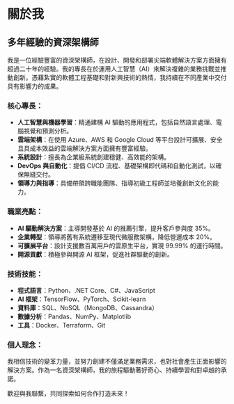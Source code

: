 # 關於我

## 多年經驗的資深架構師

我是一位經驗豐富的資深架構師，在設計、開發和部署尖端軟體解決方案方面擁有超過二十年的經驗。我的專長在於運用人工智慧（AI）來解決複雜的業務挑戰並推動創新。憑藉紮實的軟體工程基礎和對新興技術的熱情，我持續在不同產業中交付具有影響力的成果。

### 核心專長：

- **人工智慧與機器學習**：精通建構 AI 驅動的應用程式，包括自然語言處理、電腦視覺和預測分析。
- **雲端架構**：在使用 Azure、AWS 和 Google Cloud 等平台設計可擴展、安全且具成本效益的雲端解決方案方面擁有豐富經驗。
- **系統設計**：擅長為企業級系統創建穩健、高效能的架構。
- **DevOps 與自動化**：提倡 CI/CD 流程、基礎架構即代碼和自動化測試，以確保無縫交付。
- **領導力與指導**：具備帶領跨職能團隊、指導初級工程師並培養創新文化的能力。

### 職業亮點：

- **AI 驅動解決方案**：主導開發基於 AI 的推薦引擎，提升客戶參與度 35%。
- **企業轉型**：領導將舊有系統遷移至現代微服務架構，降低營運成本 20%。
- **可擴展平台**：設計支援數百萬用戶的雲原生平台，實現 99.99% 的運行時間。
- **開源貢獻**：積極參與開源 AI 框架，促進社群驅動的創新。

### 技術技能：

- **程式語言**：Python、.NET Core、C#、JavaScript
- **AI 框架**：TensorFlow、PyTorch、Scikit-learn
- **資料庫**：SQL、NoSQL（MongoDB、Cassandra）
- **數據分析**：Pandas、NumPy、Matplotlib
- **工具**：Docker、Terraform、Git

### 個人理念：

我相信技術的變革力量，並努力創建不僅滿足業務需求，也對社會產生正面影響的解決方案。作為一名資深架構師，我的旅程驅動著好奇心、持續學習和對卓越的承諾。

歡迎與我聯繫，共同探索如何合作打造未來！
